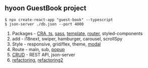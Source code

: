 ## hyoon GuestBook project

`$ npx create-react-app "guest-book" --typescript`<br/>
`$ json-server ./db.json --port 4000`

1. Packages - [CRA, ts](https://github.com/bbahna/Typescript-React/commit/6b288fd), [sass](https://github.com/bbahna/typescript-react/pull/2), [template](https://github.com/bbahna/typescript-react/pull/4), [router](https://github.com/bbahna/typescript-react/pull/7), styled-components
2. add - i18next, swiper, hamburger, carousel, scrollSpy
3. Style - responsive, grid/flex, theme, [modal](https://github.com/bbahna/typescript-react/pull/11)
4. Route - main, sub, [popup](https://github.com/bbahna/typescript-react/pull/10)
5. [CRUD](https://github.com/bbahna/Guest-book/pull/15) - REST API, json-server
6. [refactoring](https://github.com/bbahna/Guest-book/pull/17), [refactoring2](https://github.com/bbahna/Guest-book/pull/18)
